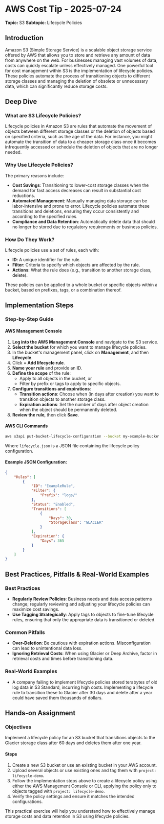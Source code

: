 # AWS Cost Tip - 2025-07-24
**Topic:** S3
**Subtopic:** Lifecycle Policies

## Introduction

Amazon S3 (Simple Storage Service) is a scalable object storage service offered by AWS that allows you to store and retrieve any amount of data from anywhere on the web. For businesses managing vast volumes of data, costs can quickly escalate unless effectively managed. One powerful tool for cost management within S3 is the implementation of lifecycle policies. These policies automate the process of transitioning objects to different storage classes and managing the deletion of obsolete or unnecessary data, which can significantly reduce storage costs.

## Deep Dive

### What are S3 Lifecycle Policies?

Lifecycle policies in Amazon S3 are rules that automate the movement of objects between different storage classes or the deletion of objects based on specified criteria, such as the age of the data. For instance, you might automate the transition of data to a cheaper storage class once it becomes infrequently accessed or schedule the deletion of objects that are no longer needed.

### Why Use Lifecycle Policies?

The primary reasons include:
- **Cost Savings**: Transitioning to lower-cost storage classes when the demand for fast access decreases can result in substantial cost reductions.
- **Automated Management**: Manually managing data storage can be labor-intensive and prone to error. Lifecycle policies automate these transitions and deletions, ensuring they occur consistently and according to the specified rules.
- **Compliance and Data Retention**: Automatically delete data that should no longer be stored due to regulatory requirements or business policies.

### How Do They Work?

Lifecycle policies use a set of rules, each with:
- **ID**: A unique identifier for the rule.
- **Filter**: Criteria to specify which objects are affected by the rule.
- **Actions**: What the rule does (e.g., transition to another storage class, delete).

These policies can be applied to a whole bucket or specific objects within a bucket, based on prefixes, tags, or a combination thereof.

## Implementation Steps

### Step-by-Step Guide

#### AWS Management Console

1. **Log into the AWS Management Console** and navigate to the S3 service.
2. **Select the bucket** for which you want to manage lifecycle policies.
3. In the bucket's management panel, click on **Management**, and then **Lifecycle**.
4. Click **+ Add lifecycle rule**.
5. **Name your rule** and provide an ID.
6. **Define the scope** of the rule:
    - Apply to all objects in the bucket, or
    - Filter by prefix or tags to apply to specific objects.
7. **Configure transitions and expirations**:
    - **Transition actions**: Choose when (in days after creation) you want to transition objects to another storage class.
    - **Expiration actions**: Set the number of days after object creation when the object should be permanently deleted.
8. **Review the rule**, then click **Save**.

#### AWS CLI Commands

```bash
aws s3api put-bucket-lifecycle-configuration --bucket my-example-bucket --lifecycle-configuration file://lifecycle.json
```

Where `lifecycle.json` is a JSON file containing the lifecycle policy configuration.

#### Example JSON Configuration:

```json
{
    "Rules": [
        {
            "ID": "ExampleRule",
            "Filter": {
                "Prefix": "logs/"
            },
            "Status": "Enabled",
            "Transitions": [
                {
                    "Days": 30,
                    "StorageClass": "GLACIER"
                }
            ],
            "Expiration": {
                "Days": 365
            }
        }
    ]
}
```

## Best Practices, Pitfalls & Real-World Examples

### Best Practices

- **Regularly Review Policies**: Business needs and data access patterns change; regularly reviewing and adjusting your lifecycle policies can maximize cost savings.
- **Use Tagging Strategically**: Apply tags to objects to fine-tune lifecycle rules, ensuring that only the appropriate data is transitioned or deleted.

### Common Pitfalls

- **Over-Deletion**: Be cautious with expiration actions. Misconfiguration can lead to unintentional data loss.
- **Ignoring Retrieval Costs**: When using Glacier or Deep Archive, factor in retrieval costs and times before transitioning data.

### Real-World Examples

- A company failing to implement lifecycle policies stored terabytes of old log data in S3 Standard, incurring high costs. Implementing a lifecycle rule to transition these to Glacier after 30 days and delete after a year could have saved them thousands of dollars.

## Hands-on Assignment

### Objectives

Implement a lifecycle policy for an S3 bucket that transitions objects to the Glacier storage class after 60 days and deletes them after one year.

#### Steps

1. Create a new S3 bucket or use an existing bucket in your AWS account.
2. Upload several objects or use existing ones and tag them with `project: lifecycle-demo`.
3. Follow the implementation steps above to create a lifecycle policy using either the AWS Management Console or CLI, applying the policy only to objects tagged with `project: lifecycle-demo`.
4. Verify the policy settings and ensure it matches the intended configurations.

This practical exercise will help you understand how to effectively manage storage costs and data retention in S3 using lifecycle policies.